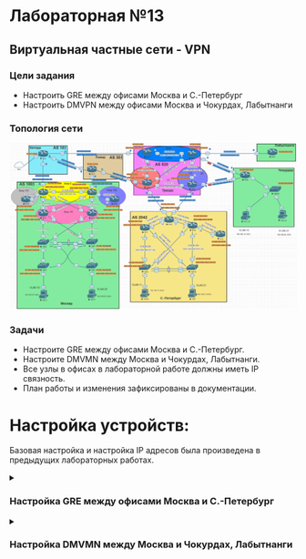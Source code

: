 # Лабораторная №13

## Виртуальная частные сети - VPN

### Цели задания

- Настроить GRE между офисами Москва и С.-Петербург
- Настроить DMVPN между офисами Москва и Чокурдах, Лабытнанги

### Топология сети

![](./img/lab_13.png)

### Задачи

- Настроите GRE между офисами Москва и С.-Петербург.
- Настроите DMVMN между Москва и Чокурдах, Лабытнанги.
- Все узлы в офисах в лабораторной работе должны иметь IP связность.
- План работы и изменения зафиксированы в документации.

# Настройка устройств:

Базовая настройка и настройка IP адресов была произведена в предыдущих лабораторных работах.

<details>

<summary><H3>Настройка GRE между офисами Москва и С.-Петербург</H3></summary>

Между офисами Москва и С.-Петербург создадим два GRE канала:

- от R14 до R18 на интерфейс **e0/2**
- от R15 до R18 на интерфейс **e0/3**

## Таблица адресов для GRE между офисами Москва и С.-Петербург

| Device | Interface | IP Address  | Subnet Mask     | Default Gateway | Description     |
| ------ | --------- | ----------- | --------------- | --------------- | --------------- |
| R14    | tun0      | 172.16.10.1 | 255.255.255.252 |                 | to_SPB_R18_e0/2 |
| R15    | tun1      | 172.16.10.5 | 255.255.255.252 |                 | to_SPB_R18_e0/3 |
| R18    | tun0      | 172.16.10.2 | 255.255.255.252 |                 | to_MSK_R14      |
|        | tun1      | 172.16.10.6 | 255.255.255.252 |                 | to_MSK_R15      |

### R14

```
interface Tunnel0
 description to_SPB_R18_e0/2
 ip address 172.16.10.1 255.255.255.252
 tunnel source Ethernet0/2
 tunnel destination 67.73.193.2
 tunnel key 1
!
```

### R15

```
interface Tunnel1
 description to_SPB_R18_e0/3
 ip address 172.16.10.5 255.255.255.252
 tunnel source Ethernet0/2
 tunnel destination 64.210.65.2
 tunnel key 2
!
```

### R18

```
!
interface Tunnel0
 description to_MSK_R14
 ip address 172.16.10.2 255.255.255.252
 tunnel source Ethernet0/2
 tunnel destination 207.231.240.2
 tunnel key 1
!
interface Tunnel1
 description to_MSK_R15
 ip address 172.16.10.6 255.255.255.252
 tunnel source Ethernet0/3
 tunnel destination 128.249.190.2
 tunnel key 2
!
```

</details>

<details>

<summary><H3>Настройка DMVMN между Москва и Чокурдах, Лабытнанги</H3></summary>

### R14

```
!
interface Tunnel10
 description DMVPN
 ip address 172.16.100.14 255.255.255.0
 no ip redirects
 ip nhrp map multicast dynamic
 ip nhrp network-id 100
 tunnel source Ethernet0/2
 tunnel mode gre multipoint
 tunnel key 100
!
```

### R15

```
!
interface Tunnel10
 description DMVPN
 ip address 172.16.100.15 255.255.255.0
 no ip redirects
 ip nhrp map multicast dynamic
 ip nhrp network-id 100
 tunnel source Ethernet0/2
 tunnel mode gre multipoint
 tunnel key 100
!
```

### R27

```
!
interface Tunnel10
 ip address 172.16.100.27 255.255.255.0
 no ip redirects
 ip nhrp map 172.16.100.14 207.231.240.2
 ip nhrp map multicast 207.231.240.2
 ip nhrp map 172.16.100.15 128.249.190.2
 ip nhrp map multicast 128.249.190.2
 ip nhrp network-id 100
 ip nhrp nhs 172.16.100.14
 ip nhrp nhs 172.16.100.15
 tunnel source Ethernet0/0
 tunnel mode gre multipoint
 tunnel key 100
!
```

</details>
